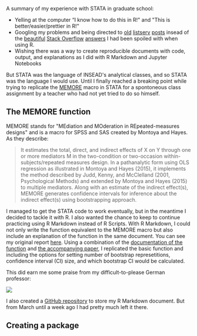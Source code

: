 A summary of my experience with STATA in graduate school:
* Yelling at the computer “I know how to do this in R!" and "This is better/easier/prettier in R!"
* Googling my problems and being directed to [old](http://www.stata.com/statalist/archive/2010-04/msg01673.html) [listserv](http://www.stata.com/statalist/archive/2009-04/msg00976.html) [posts](http://www.stata.com/statalist/archive/2007-09/msg00099.html) insead of the [beautiful](http://stackoverflow.com/questions/20987295/rename-multiple-columns-by-names) [Stack Overflow](http://stackoverflow.com/questions/12357592/efficient-multiplication-of-columns-in-a-data-frame) [answers](http://stackoverflow.com/questions/4203442/for-loop-vs-while-loop-in-r) I had been spoiled with when using R. 
* Wishing there was a way to create reproducible documents with code, output, and explanations as I did with R Markdown and Jupyter Notebooks

But STATA was the language of INSEAD's analytical classes, and so STATA was the language I would use. Until I finally reached a breaking point while trying to replicate the [MEMORE](http://afhayes.com/spss-sas-and-mplus-macros-and-code.html) macro in STATA for a spontoneous class assignment by a teacher who had not yet tried to do so himself.

## The MEMORE function
MEMORE stands for "MEdiation and MOderation in REpeated-measures designs" and is a macro for SPSS and SAS created by Montoya and Hayes. As they describe: 

> It estimates the total, direct, and indirect effects of X on Y through one or more mediators
M in the two-condition or two-occasion within-subjects/repeated measures design. In a pathanalytic
form using OLS regression as illustrated in Montoya and Hayes (2015), it implements the
method described by Judd, Kenny, and McClelland (2001, Psychological Methods) and extended
by Montoya and Hayes (2015) to multiple mediators. Along with an estimate of the indirect
effect(s), MEMORE generates confidence intervals for inference about the indirect effect(s) using
bootstrapping approach.

I managed to get the STATA code to work eventually, but in the meantime I decided to tackle it with R. I also wanted the chance to keep to continue practicing using R Markdown instead of R Scripts. With R Markdown, I could not only write the function equivalent to the MEMORE macro but also include an explanation of the function in the same document. You can see my original report [here](http://robinsones.github.io/files/MEMORE.pdf). Using a combination of the [documentation of the function](http://afhayes.com/public/memore.pdf) and [the accompanying paper](http://psycnet.apa.org/psycinfo/2016-32270-001/), I replicated the basic function and including the options for setting number of bootstrap represetitions, confidence interval (CI) size, and which bootstrap CI would be calculated. 

This did earn me some praise from my difficult-to-please German professor:

![](http://robinsones.github.io/images/Excellent_Feedback.png)

I also created a [GitHub repository](https://github.com/robinsones/R-MEMORE) to store my R Markdown document. But from March until a week ago I had pretty much left it there. 

## Creating a package
